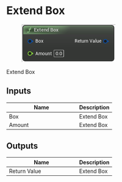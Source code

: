 # Extend Box

<div align="left" data-full-width="false">

<figure><img src="../../../../.gitbook/assets/Extend_Box.png" alt=""><figcaption></figcaption></figure>

</div>

Extend Box

## Inputs

<table><thead><tr><th width="170">Name</th><th>Description</th></tr></thead><tbody><tr><td>Box</td><td>Extend Box</td></tr><tr><td>Amount</td><td>Extend Box</td></tr></tbody></table>

## Outputs

<table><thead><tr><th width="170">Name</th><th>Description</th></tr></thead><tbody><tr><td>Return Value</td><td>Extend Box</td></tr></tbody></table>
